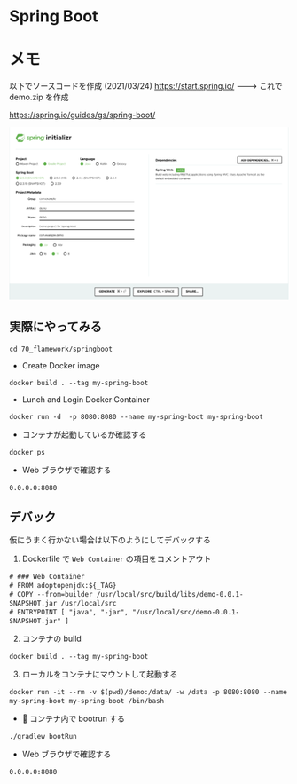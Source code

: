 # Spring Boot


# メモ

以下でソースコードを作成 (2021/03/24)
https://start.spring.io/
---> これで demo.zip を作成

https://spring.io/guides/gs/spring-boot/

![](./img/01.png)

## 実際にやってみる

```
cd 70_flamework/springboot
```

+ Create Docker image

```
docker build . --tag my-spring-boot
```

+ Lunch and Login Docker Container

```
docker run -d  -p 8080:8080 --name my-spring-boot my-spring-boot
```

+ コンテナが起動しているか確認する

```
docker ps
```

+ Web ブラウザで確認する

```
0.0.0.0:8080
```

## デバック

仮にうまく行かない場合は以下のようにしてデバックする

1. Dockerfile で `Web Container` の項目をコメントアウト

```
# ### Web Container
# FROM adoptopenjdk:${_TAG}
# COPY --from=builder /usr/local/src/build/libs/demo-0.0.1-SNAPSHOT.jar /usr/local/src
# ENTRYPOINT [ "java", "-jar", "/usr/local/src/demo-0.0.1-SNAPSHOT.jar" ]
```

2. コンテナの build

```
docker build . --tag my-spring-boot
```

3. ローカルをコンテナにマウントして起動する

```
docker run -it --rm -v $(pwd)/demo:/data/ -w /data -p 8080:8080 --name my-spring-boot my-spring-boot /bin/bash
```

+ :whale: コンテナ内で bootrun する

```
./gradlew bootRun
```

+ Web ブラウザで確認する

```
0.0.0.0:8080
```
